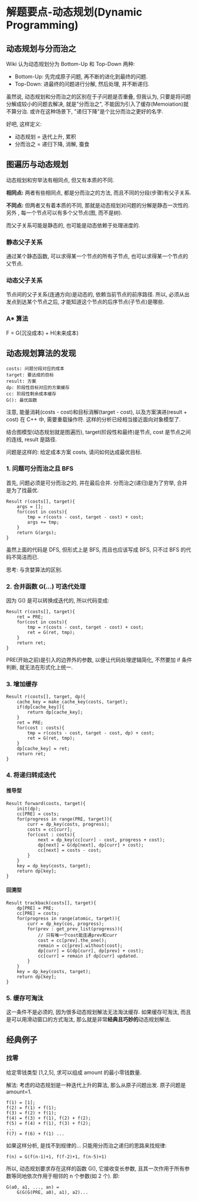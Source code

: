 # 解题要点-动态规划(Dynamic Programming)

## 动态规划与分而治之

Wiki 认为动态规划分为 Bottom-Up 和 Top-Down 两种:

* Bottom-Up: 先完成原子问题, 再不断的进化到最终的问题.
* Top-Down: 进最终的问题进行分解, 然后处理, 并不断递归.

虽然说, 动态规划和分而治之的区别在于子问题是否重叠, 但我认为, 只要是将问题分解成较小的问题去解决, 就是"分而治之", 不能因为引入了缓存(Memoiation)就不算分治. 或许在这种场景下, "递归下降"是个比分而治之更好的名字.

好吧, 这样定义:

* 动态规划 = 迭代上升, 累积
* 分而治之 = 递归下降, 消解, 蚕食

## 图遍历与动态规划

动态规划和穷举法有相同点, 但又有本质的不同.

**相同点:** 两者有些相同点, 都是分而治之的方法, 而且不同的分段(步骤)有父子关系.

**不同点:** 但两者又有着本质的不同, 那就是动态规划对问题的分解是静态一次性的. 另外 , 每一个节点可以有多个父节点(图, 而不是树).

而父子关系可能是静态的, 也可能是动态依赖于处理进度的.

### 静态父子关系

通过某个静态函数, 可以求得某一个节点的所有子节点, 也可以求得某一个节点的父节点.

### 动态父子关系

节点间的父子关系(连通方向)是动态的, 依赖当前节点的前序路径. 所以, 必须从出发点到达某个节点之后, 才能知道这个节点的后序节点(子节点)是哪些.

### A* 算法

F = G(沉没成本) + H(未来成本)

## 动态规划算法的发现

	costs: 问题分段对应的成本
	target: 要达成的目标
	result: 方案
	dp: 阶段性目标对应的方案缓存
	cc: 阶段性剩余成本缓存
	G(): 最优函数

注意, 能量消耗(costs - cost)和目标消解(target - cost), 以及方案演进(result + cost) 在 C++ 中, 需要重载操作符. 这样的分析已经相当接近面向对象模型了.

结合图模型(动态规划就是图遍历), target(阶段性和最终)是节点, cost 是节点之间的连线, result 是路径.

问题是这样的: 给定成本方案 costs, 请问如何达成最优目标.

### 1. 问题可分而治之且 BFS

首先, 问题必须是可分而治之的, 并在最后合并. 分而治之(递归)是为了穷举, 合并是为了找最优.

	Result r(costs[], target){
		args = [];
		for(cost in costs){
			tmp = r(costs - cost, target - cost) + cost;
			args += tmp;
		}
		return G(args);
	}

虽然上面的代码是 DFS, 但形式上是 BFS, 而且也应该写成 BFS, 只不过 BFS 的代码不简洁而已.

思考: 与贪婪算法的区别.

### 2. 合并函数 G(...) 可迭代处理

因为 G() 是可以转换成迭代的, 所以代码变成:

	Result r(costs[], target){
		ret = PRE;
		for(cost in costs){
			tmp = r(costs - cost, target - cost) + cost;
			ret = G(ret, tmp);
		}
		return ret;
	}

PRE(开始之前)是引入的边界外的参数, 以便让代码处理逻辑简化, 不然要加 if 条件判断, 就无法在形式化上统一.

### 3. 增加缓存

	Result r(costs[], target, dp){
		cache_key = make_cache_key(costs, target);
		if(dp[cache_key]){
			return dp[cache_key];
		}
		ret = PRE;
		for(cost : costs){
			tmp = r(costs - cost, target - cost, dp) + cost;
			ret = G(ret, tmp);
		}
		dp[cache_key] = ret;
		return ret;
	}

### 4. 将递归转成迭代

#### 推导型

	Result forward(costs, target){
		init(dp);
		cc[PRE] = costs;
		for(progress in range(PRE, target)){
			curr = dp_key(costs, progress);
			costs = cc[curr];
			for(cost : costs){
				next = dp_key(cc[curr] - cost, progress + cost);
				dp[next] = G(dp[next], dp[curr] + cost);
				cc[next] = costs - cost;
			}
		}
		key = dp_key(costs, target);
		return dp[key];
	}

#### 回溯型

	Result trackback(costs[], target){
		dp[PRE] = PRE;
		cc[PRE] = costs;
		for(progress in range(atomic, target)){
			curr = dp_key(cos, progress);
			for(prev : get_prev_list(progress)){
				// 只有唯一个cost能连通prev和curr
				cost = cc[prev].the_one();
				remain = cc[prev].without(cost);
				dp[curr] = G(dp[curr], dp[prev] + cost);
				cc[curr] = remain if dp[curr] updated.
			}
		}
		key = dp_key(costs, target);
		return dp[key];
	}

### 5. 缓存可淘汰

这一条件不是必须的, 因为很多动态规划解法无法淘汰缓存. 如果缓存可淘汰, 而且是可以用滑动窗口的方式淘汰, 那么就是非常**经典且巧妙的**动态规划解法.

## 经典例子

### 找零

给定零钱类型 [1,2,5], 求可以组成 amount 的最小零钱数量.

解法: 考虑的动态规划是一种迭代上升的算法, 那么从原子问题出发. 原子问题是 amount=1.

	f(1) = [1];
	f(2) = f(1) + f(1);
	f(3) = f(2) + f(1);
	f(4) = f(3) + f(1), f(2) + f(2);
	f(5) = f(4) + f(1), f(3) + f(2);
	...
	f(7) = f(6) + f(1) ...

如果这样分析, 是找不到规律的... 只能用分而治之递归的思路来找规律:

	f(n) = G(f(n-1)+1, f(f-2)+1, f(n-5)+1)

所以, 动态规划要求存在这样的函数 G(), 它接收变长参数, 且其一次作用于所有参数等同地依次作用于相邻的 n 个参数(如 2 个). 即:

	G(a0, a1, ..., an) = 
		G(G(G(PRE, a0), a1), a2)...
